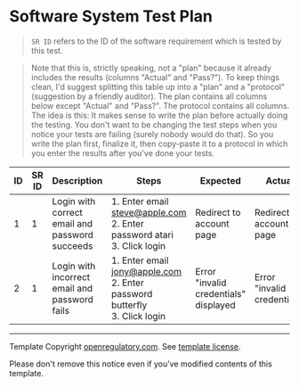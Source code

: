 # Software System Test Plan

> `SR ID` refers to the ID of the software requirement which is tested by this test.

> Note that this is, strictly speaking, not a "plan" because it already includes the results (columns "Actual"
> and "Pass?"). To keep things clean, I'd suggest splitting this table up into a "plan" and a "protocol"
> (suggestion by a friendly auditor). The plan contains all columns below except "Actual" and
> "Pass?". The protocol contains all columns. The idea is this: It makes sense to write the plan before
> actually doing the testing. You don't want to be changing the test steps when you notice your tests are
> failing (surely nobody would do that). So you write the plan first, finalize it, then copy-paste it to a
> protocol in which you enter the results after you've done your tests.

| ID | SR ID | Description                                    | Steps                                                                          | Expected                              | Actual                      | Pass? |
|----|-------|------------------------------------------------|--------------------------------------------------------------------------------|---------------------------------------|-----------------------------|-------|
| 1  | 1     | Login with correct email and password succeeds | 1. Enter email steve@apple.com<br>2. Enter password atari<br>3. Click login    | Redirect to account page              | Redirect to account page    | Pass  |
| 2  | 1     | Login with incorrect email and password fails  | 1. Enter email jony@apple.com<br>2. Enter password butterfly<br>3. Click login | Error "invalid credentials" displayed | Error "invalid credentials" | Pass  |

---

Template Copyright [openregulatory.com](https://openregulatory.com). See [template
license](https://openregulatory.com/template-license).

Please don't remove this notice even if you've modified contents of this template.
